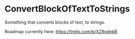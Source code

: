 # ConvertBlockOfTextToStrings

Something that converts blocks of text, to strings. 

Roadmap currently here: https://trello.com/b/XZ8gdnkB
